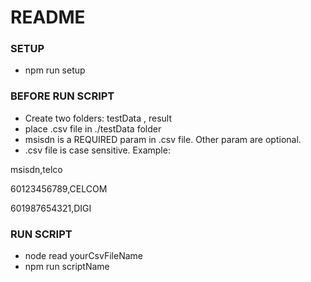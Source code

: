 # README #

### SETUP ###

* npm run setup

### BEFORE RUN SCRIPT ###

* Create two folders: testData , result
* place .csv file in ./testData folder
* msisdn is a REQUIRED param in .csv file. Other param are optional.
* .csv file is case sensitive. Example:

msisdn,telco

60123456789,CELCOM

601987654321,DIGI

### RUN SCRIPT ###

* node read yourCsvFileName
* npm run scriptName